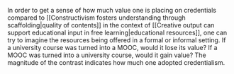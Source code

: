 ---
---

In order to get a sense of how much value one is placing on credentials compared to [[Constructivism fosters understanding through scaffolding|quality of contents]] in the context of [[Creative output can support educational input in free learning|educational resources]], one can try to imagine the resources being offered in a formal or informal setting. If a university course was turned into a MOOC, would it lose its value? If a MOOC was turned into a university course, would it gain value? The magnitude of the contrast indicates how much one adopted credentialism. 